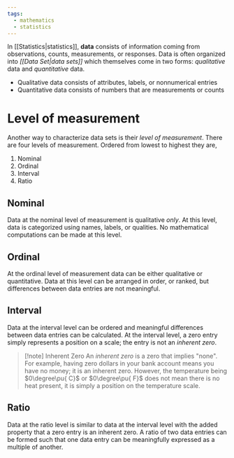 ```yaml
---
tags:
  - mathematics
  - statistics
---
```

In [[Statistics|statistics]], **data** consists of information coming from observations, counts, measurements, or responses. Data is often organized into *[[Data Set|data sets]]* which themselves come in two forms: *qualitative* data and *quantitative* data. 

- Qualitative data consists of attributes, labels, or nonnumerical entries
- Quantitative data consists of numbers that are measurements or counts
# Level of measurement
Another way to characterize data sets is their *level of measurement*. There are four levels of measurement. Ordered from lowest to highest they are,
1. Nominal
2. Ordinal
3. Interval
4. Ratio
## Nominal
Data at the nominal level of measurement is qualitative *only*. At this level, data is categorized using names, labels, or qualities. No mathematical computations can be made at this level.
## Ordinal
At the ordinal level of measurement data can be either qualitative or quantitative. Data at this level can be arranged in order, or ranked, but differences between data entries are not meaningful.
## Interval
Data at the interval level can be ordered and meaningful differences between data entries can be calculated. At the interval level, a zero entry simply represents a position on a scale; the entry is not an *inherent zero*.

>[!note] Inherent Zero
>An *inherent zero* is a zero that implies "none". For example, having zero dollars in your bank account means you have no money; it is an inherent zero. However, the temperature being $0\degree\pu{ C}$ or $0\degree\pu{ F}$ does not mean there is no heat present, it is simply a position on the temperature scale.
## Ratio
Data at the ratio level is similar to data at the interval level with the added property that a zero entry is an inherent zero. A ratio of two data entries can be formed such that one data entry can be meaningfully expressed as a multiple of another.